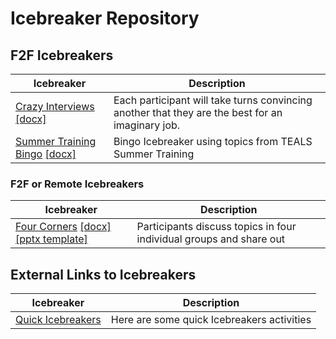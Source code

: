 # Icebreaker Repository

## F2F Icebreakers

| Icebreaker | Description |
| -- | --- |
| [Crazy Interviews](Crazy_Interviews.md) [[docx]](https://github.com/TEALSK12/Instruction/raw/master/Icebreakers/Crazy_Interviews.docx) | Each participant will take turns convincing another that they are the best for an imaginary job. |
| [Summer Training Bingo](summer_training_bingo.md) [[docx]](https://github.com/TEALSK12/Instruction/raw/master/Icebreakers/summer_training_bingo.docx) | Bingo Icebreaker using topics from TEALS Summer Training|

### F2F or Remote Icebreakers

| Icebreaker | Description |
| -- | --- |
[Four Corners](four_corner.md) [[docx]](https://github.com/TEALSK12/Instruction/raw/master/Icebreakers/four_corner.docx) [[pptx template]](https://github.com/TEALSK12/Instruction/raw/master/Icebreakers/four_corners_remote_template.pptx) |Participants discuss topics in four individual groups and share out |

## External Links to Icebreakers

| Icebreaker | Description |
| -- | --- |
| [Quick Icebreakers](https://icebreakerideas.com/quick-icebreakers/) | Here are some quick Icebreakers activities |
